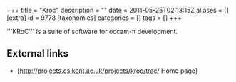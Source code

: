 +++
title = "Kroc"
description = ""
date = 2011-05-25T02:13:15Z
aliases = []
[extra]
id = 9778
[taxonomies]
categories = []
tags = []
+++

'''KRoC''' is a suite of software for occam-π development.

## External links
* [http://projects.cs.kent.ac.uk/projects/kroc/trac/ Home page]
